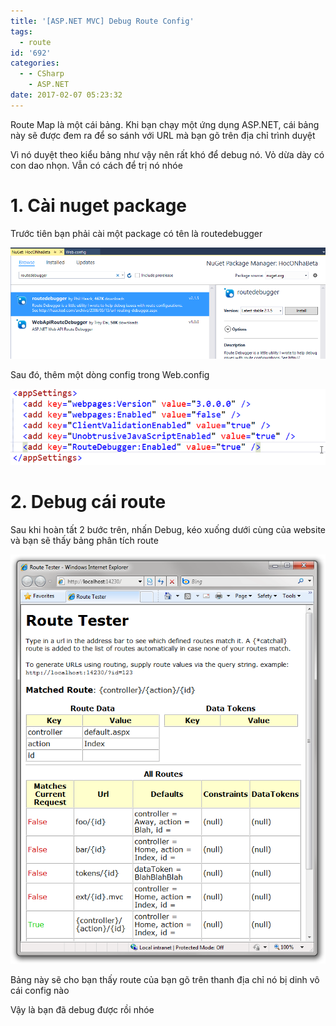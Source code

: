 ```yaml
---
title: '[ASP.NET MVC] Debug Route Config'
tags:
  - route
id: '692'
categories:
  - - CSharp
    - ASP.NET
date: 2017-02-07 05:23:32
---
```


Route Map là một cái bảng. Khi bạn chạy một ứng dụng ASP.NET, cái bảng này sẽ được đem ra để so sánh với URL mà bạn gõ trên địa chỉ trình duyệt

Vì nó duyệt theo kiểu bảng như vậy nên rất khó để debug nó. Vỏ dừa dày có con dao nhọn. Vẫn có cách để trị nó nhóe

<!-- more -->

# 1. Cài nuget package

Trước tiên bạn phải cài một package có tên là routedebugger

![](/images/flickr/469/31947372973_69489bcb72_o.png)

Sau đó, thêm một dòng config trong Web.config

<add key="RouteDebugger:Enabled" value="true" />

![](/images/flickr/595/31947453593_6bbc0ddf77_o.png)

# 2. Debug cái route

Sau khi hoàn tất 2 bước trên, nhấn Debug, kéo xuống dưới cùng của website và bạn sẽ thấy bảng phân tích route

![](/images/flickr/586/31947500953_e3538ee6b5_o.png)

Bảng này sẽ cho bạn thấy route của bạn gõ trên thanh địa chỉ nó bị dinh vô cái config nào

Vậy là bạn đã debug được rồi nhóe